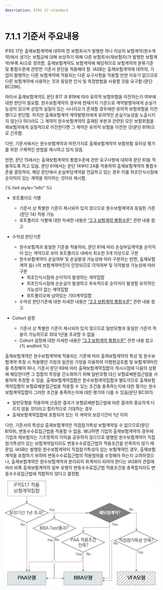 ```yaml
---
description: IFRS 17 standard
---
```


# 7.1.1 기준서 주요내용

IFRS 17은 출재보험계약에 대하여 한 보험회사가 발행한 하나 이상의 보험계약(원수계약)에서 생기는 보험금에 대해 보상하기 위해 다른 보험회사(재보험자)가 발행한 보험계약(부록 A)으로 정의함. 출재보험계약도 보험계약에 해당하므로 보험계약의 분류기준 및 통합수준에 관련한 기준서 문단을 적용해야 함. IASB는 출재보험계약에 대하여, 기업이 발행하는 다른 보험계약에 적용되는 다른 요구사항을 적용할 만한 이유가 없으므로 다른 보험계약에 사용하는 것과 동일한 인식 및 측정방법을 사용할 것을 요구함 (문단 BC296).&#x20;

따라서 출재보험계약도 문단 B17 과 B19에 따라 유의적 보험위험을 이전하는지 여부에 대한 판단이 필요함. 원수보험계약의 경우에 현재가치 기준으로 계약발행자에게 손실가능성이 있으며 상업적 실질이 있는 시나리오가 존재할 경우에만 유의적 보험위험을 이전했다고 판단함. 하지만 출재보험계약 계약발행자에게 유의적인 손실가능성을 노출시키지 않는다 하더라도 그 계약이 원수보험계약의 출재된 부분과 관련된 모든 보험위험을 재보험자에게 실질적으로 이전한다면 그 계약은 유의적 보험을 이전한 것(문단 B19)으로 간주함.&#x20;

다만, 기준서에서는 원수보험계약과 마찬가지로 출재보험계약의 보험위험 유의성 평가를 위한 구체적인 방법을 제시하고 있지 않음.&#x20;

한편, 문단 15에서는 출재보험계약의 통합수준에 관한 요구사항에 대하여 문단 61을 적용하도록 하고 있음. 문단 61에서는 문단 14부터 24를 적용하여 출재보험계약의 통합수준을 결정하되, 해당 문단에서 손실부담계약을 언급하고 있는 경우 이를 최초인식시점에 순이익이 있는 계약을 의미하는 것이라 제시함.  &#x20;

{% hint style="info" %}
*   포트폴리오 식별

    * 기준서 상 특별한 기준이 제시되어 있지 않으므로 원수보험계약과 동일한 기준(문단 14) 적용 가능&#x20;
    * 포트폴리오 식별에 대한 자세한 내용은 ["2.3 보험계약 통합수준"](../../2./untitled-1/) 관련 내용 참고&#x20;


*   수익성 판단기준

    * 원수보험계과 동일한 기준을 적용하되, 문단 61에 따라 손실부담계약을 순이익이 있는 계약으로 보아 포트폴리오 내에서 최소한 3개 이상으로 구분&#x20;
    * 원수보험계약이 손실여부 및 손실발생 가능성에 따라 구분하는 반면, 출재보험계약 음(-)의 보험계약마진이 인정되므로 이익여부 및 이익발생 가능성에 따라 구분&#x20;
      * 최초인식시점에 순이익이 발생하는 계약집합
      * 최초인식시점에 순손실이 발생하고 후속적으로 순이익이 발생할 유의적인 가능성이 없는 계약집합&#x20;
      * 포트폴리오에 남아있는 기타계약집합&#x20;
    * 수익성 판단기준에 대한 자세한 내용은 ["2.3 보험계약 통합수준"](../../2./untitled-1/) 관련 내용 참고&#x20;

    &#x20;
* Cohort 설정&#x20;
  * 기준서 상 특별한 기준이 제시되어 있지 않으므로 일반모형과 동일한 기준의 적용이 가능하므로 최대 1년을 초과할 수 없음&#x20;
  * Cohort 설정에 대한 자세한 내용은 ["2.3 보험계약 통합수준"](../../2./untitled-1/) 관련 내용 참고&#x20;
{% endhint %}

출재보험계약은 원수보험계약에 적용되는 기준에 따라 출재보험계약의 특성 및 원수보험계약 측정 시 적용했던 가정과 일관된 가정을 이용하여 이행현금흐름 및 보험계약마진을 측정해야 하나, 기준서 문단 69에 따라 출재보험계약집합이 개시시점에 다음의 상황에 해당한다면 그 집합의 측정을 간소화하기 위해 일반모형 대신 보험료배분접근법을 사용하여 측정할 수 있음. 출재보험계약집합은 원수보험계약집합과 별도이므로 출재보험계약집합이 보험료배분접근법을 적용할 수 있는 조건을 충족하는지에 대한 평가는 원수보험계약집합이 그러한 조건을 충족하는지에 대한 평가와 다를 수 있음(문단 BC301).

* 일반모형을 적용하여 산출한 결과가 보험료배분접근법에 따른 결과와 중요하게 다르지 않을 것이라고 합리적으로 기대하는 경우&#x20;
* 출재보험계약집합에 포함되어 있는 각 계약의 보장기간이 1년 이하&#x20;

다만, 기준서의 특성상 출재보험계약은 직접참가특성 보험계약일 수 없으므로(문단 B109), 변동수수료접근법을 적용할 수 없음. 왜냐하면 기업의 출재보험계약의 경우에 기업과 재보험자는 기초항목의 이익을 공유하지 않으므로 발행된 원수보험계약이 직접참가특성이 있는 보험계약일지라도 변동수수료접근법의 적용조건을 만족하지 않기 때문임. IASB는 발행된 원수보험계약이 직접참가특성이 있는 보험계약인 경우, 출재보험계약을 포함하기 위하여 변동수수료접근법의 적용범위를 수정해야 하는지 고려하였으나, 출재보험계약은 원수보험계약과 분리되어 회계처리 되어야 한다는 IASB의 관점에 따라 비록 출재보험계약의 일부 유형이 변동수수료접근법 적용조건을 충족할지라도 변동수수료접근법에 적합하지 않다고 결정함.&#x20;

![보유 재보험계약집합 측정모형 조건 ](../../.gitbook/assets/그림7-6.png)
